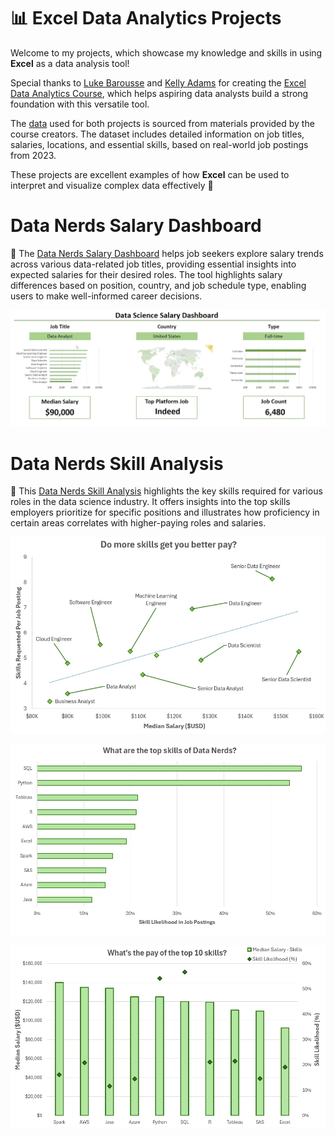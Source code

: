 # 📊 Excel Data Analytics Projects

Welcome to my projects, which showcase my knowledge and skills in using **Excel** as a data analysis tool!

Special thanks to [Luke Barousse](https://github.com/lukebarousse) and [Kelly Adams](https://github.com/kellyjadams) for creating the [Excel Data Analytics Course](https://youtu.be/pCJ15nGFgVg?si=eaVSlBZP-crDsYqO), which helps aspiring data analysts build a strong foundation with this versatile tool.

The [data](/0_Resources/data_jobs_salary_all.xlsx) used for both projects is sourced from materials provided by the course creators. The dataset includes detailed information on job titles, salaries, locations, and essential skills, based on real-world job postings from 2023. 

These projects are excellent examples of how **Excel** can be used to interpret and visualize complex data effectively 💪

# Data Nerds Salary Dashboard

🎯 The [Data Nerds Salary Dashboard](/1_Data_Nerds_Salary_Dashboard) helps job seekers explore salary trends across various data-related job titles, providing essential insights into expected salaries for their desired roles. The tool highlights salary differences based on position, country, and job schedule type, enabling users to make well-informed career decisions.

![Data Nerds Salary Dashboard](/0_Resources/Images/1_Data_Nerds_Salary_Dashboard/1_Data_Nerds_Salary_Dashboard.gif)

# Data Nerds Skill Analysis

🎯 This [Data Nerds Skill Analysis](/2_Data_Nerds_Skill_Analysis) highlights the key skills required for various roles in the data science industry. It offers insights into the top skills employers prioritize for specific positions and illustrates how proficiency in certain areas correlates with higher-paying roles and salaries.

![Salary Skill](0_Resources/Images/2_Data_Nerds_Skill_Analysis/5_Salary_Skill.PNG)

![Top Skills](0_Resources/Images/2_Data_Nerds_Skill_Analysis/9_Top_Skills.PNG)

![Salary Skill Likelihood](0_Resources/Images/2_Data_Nerds_Skill_Analysis/10_Salary_Skill_Likelihood.PNG)
